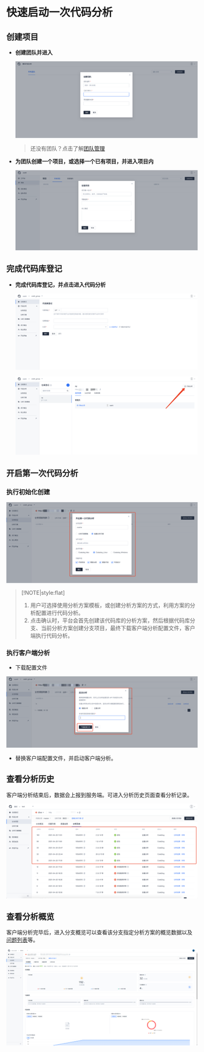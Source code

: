 # 快速启动一次代码分析

## 创建项目

- **创建团队并进入**

  ![创建团队](../images/create_team.png)

  > 还没有团队？点击了解[团队管理](../团队管理/团队管理.md)

- **为团队创建一个项目，或选择一个已有项目，并进入项目内**

  ![创建项目](../images/create_team_group.png)

## 完成代码库登记

- **完成代码库登记，并点击进入代码分析**

  ![代码库登记](../images/create_repo.png)

  ![进入代码分析](../images/start_scan_01.png)

## 开启第一次代码分析

  ### 执行初始化创建

  ![开始分析](../images/start_scan_02.png)

  > [!NOTE|style:flat]
  >
  > 1. 用户可选择使用分析方案模板，或创建分析方案的方式，利用方案的分析配置进行代码分析。
  > 2. 点击确认时，平台会首先创建该代码库的分析方案，然后根据代码库分支、当前分析方案创建分支项目，最终下载客户端分析配置文件，客户端执行代码分析。

  ### 执行客户端分析

  - 下载配置文件

  ![下载配置文件](../images/start_scan_03.png)

  - 替换客户端配置文件，并启动客户端分析。


## 查看分析历史

客户端分析结束后，数据会上报到服务端。可进入分析历史页面查看分析记录。

![分析历史](../images/start_scan_05.png)

## 查看分析概览

客户端分析完毕后，进入分支概览可以查看该分支指定分析方案的概览数据以及 [问题列表](../代码检查/分析结果查看.md)等。

![分支概览](../images/start_scan_04.png)
